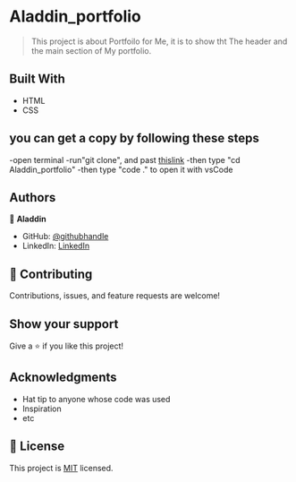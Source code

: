 # Aladdin_portfolio

> This project is about Portfoilo for Me, it is to show tht The header and the main section of My portfolio.


## Built With
- HTML
- CSS


## you can get a copy by following these steps 
-open terminal
-run"git clone", and past [thislink](https://github.com/AlaaAlsalem/Aladdin_portfolio.git)
-then type "cd Aladdin_portfolio"
-then type "code ." to open it with vsCode

## Authors

👤 **Aladdin**

- GitHub: [@githubhandle](https://github.com/AlaaAlsalem)
- LinkedIn: [LinkedIn](https://www.linkedin.com/in/aladdin-alsalem-5a68ba1a0/)


## 🤝 Contributing

Contributions, issues, and feature requests are welcome!


## Show your support

Give a ⭐️ if you like this project!

## Acknowledgments

- Hat tip to anyone whose code was used
- Inspiration
- etc

## 📝 License

This project is [MIT](./MIT.md) licensed.
